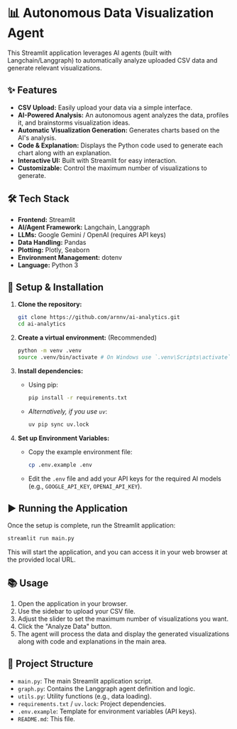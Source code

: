 # 📊 Autonomous Data Visualization Agent

This Streamlit application leverages AI agents (built with Langchain/Langgraph) to automatically analyze uploaded CSV data and generate relevant visualizations.

## ✨ Features

*   **CSV Upload:** Easily upload your data via a simple interface.
*   **AI-Powered Analysis:** An autonomous agent analyzes the data, profiles it, and brainstorms visualization ideas.
*   **Automatic Visualization Generation:** Generates charts based on the AI's analysis.
*   **Code & Explanation:** Displays the Python code used to generate each chart along with an explanation.
*   **Interactive UI:** Built with Streamlit for easy interaction.
*   **Customizable:** Control the maximum number of visualizations to generate.

## 🛠️ Tech Stack

*   **Frontend:** Streamlit
*   **AI/Agent Framework:** Langchain, Langgraph
*   **LLMs:** Google Gemini / OpenAI (requires API keys)
*   **Data Handling:** Pandas
*   **Plotting:** Plotly, Seaborn
*   **Environment Management:** dotenv
*   **Language:** Python 3

## 🚀 Setup & Installation

1.  **Clone the repository:**
    ```bash
    git clone https://github.com/arnnv/ai-analytics.git
    cd ai-analytics
    ```

2.  **Create a virtual environment:** (Recommended)
    ```bash
    python -m venv .venv
    source .venv/bin/activate # On Windows use `.venv\Scripts\activate`
    ```

3.  **Install dependencies:**
    *   Using pip:
        ```bash
        pip install -r requirements.txt
        ```
    *   *Alternatively, if you use `uv`*:
        ```bash
        uv pip sync uv.lock
        ```

4.  **Set up Environment Variables:**
    *   Copy the example environment file:
        ```bash
        cp .env.example .env
        ```
    *   Edit the `.env` file and add your API keys for the required AI models (e.g., `GOOGLE_API_KEY`, `OPENAI_API_KEY`).

## ▶️ Running the Application

Once the setup is complete, run the Streamlit application:

```bash
streamlit run main.py
```

This will start the application, and you can access it in your web browser at the provided local URL.

## 📚 Usage

1.  Open the application in your browser.
2.  Use the sidebar to upload your CSV file.
3.  Adjust the slider to set the maximum number of visualizations you want.
4.  Click the "Analyze Data" button.
5.  The agent will process the data and display the generated visualizations along with code and explanations in the main area.

## 📁 Project Structure

*   `main.py`: The main Streamlit application script.
*   `graph.py`: Contains the Langgraph agent definition and logic.
*   `utils.py`: Utility functions (e.g., data loading).
*   `requirements.txt` / `uv.lock`: Project dependencies.
*   `.env.example`: Template for environment variables (API keys).
*   `README.md`: This file.